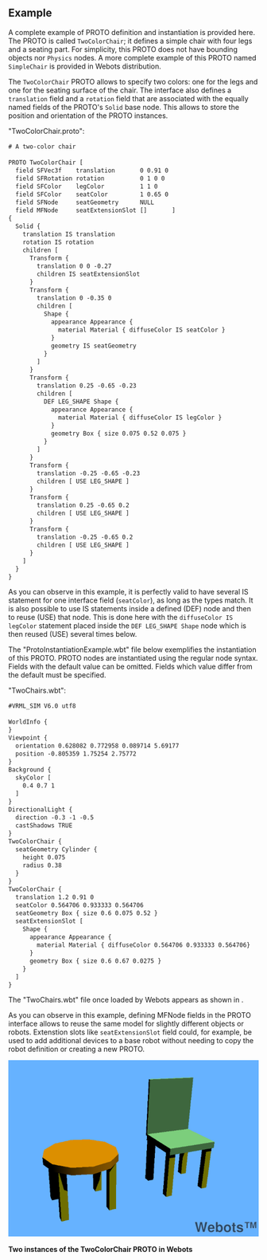 ## Example

A complete example of PROTO definition and instantiation is provided here. The
PROTO is called `TwoColorChair`; it defines a simple chair with four legs and a
seating part. For simplicity, this PROTO does not have bounding objects nor
`Physics` nodes. A more complete example of this PROTO named `SimpleChair` is
provided in Webots distribution.

The `TwoColorChair` PROTO allows to specify two colors: one for the legs and one
for the seating surface of the chair. The interface also defines a `translation`
field and a `rotation` field that are associated with the equally named fields
of the PROTO's `Solid` base node. This allows to store the position and
orientation of the PROTO instances.

"TwoColorChair.proto":


```
# A two-color chair

PROTO TwoColorChair [
  field SFVec3f    translation       0 0.91 0
  field SFRotation rotation          0 1 0 0
  field SFColor    legColor          1 1 0
  field SFColor    seatColor         1 0.65 0 
  field SFNode     seatGeometry      NULL 
  field MFNode     seatExtensionSlot []       ]
{
  Solid {
    translation IS translation
    rotation IS rotation
    children [
      Transform {
        translation 0 0 -0.27
        children IS seatExtensionSlot
      }
      Transform {
        translation 0 -0.35 0
        children [
          Shape {
            appearance Appearance {
              material Material { diffuseColor IS seatColor }
            }
            geometry IS seatGeometry
          }
        ]
      }
      Transform {
        translation 0.25 -0.65 -0.23
        children [
          DEF LEG_SHAPE Shape {
            appearance Appearance {
              material Material { diffuseColor IS legColor }
            }
            geometry Box { size 0.075 0.52 0.075 }
          }
        ]
      }
      Transform {
        translation -0.25 -0.65 -0.23
        children [ USE LEG_SHAPE ]
      }
      Transform {
        translation 0.25 -0.65 0.2
        children [ USE LEG_SHAPE ]
      }
      Transform {
        translation -0.25 -0.65 0.2
        children [ USE LEG_SHAPE ]
      }
    ]
  }
}
```

As you can observe in this example, it is perfectly valid to have several IS
statement for one interface field (`seatColor`), as long as the types match. It
is also possible to use IS statements inside a defined (DEF) node and then to
reuse (USE) that node. This is done here with the `diffuseColor IS legColor`
statement placed inside the `DEF LEG_SHAPE Shape` node which is then reused
(USE) several times below.

The "ProtoInstantiationExample.wbt" file below exemplifies the instantiation of
this PROTO. PROTO nodes are instantiated using the regular node syntax. Fields
with the default value can be omitted. Fields which value differ from the
default must be specified.

"TwoChairs.wbt":


```
#VRML_SIM V6.0 utf8

WorldInfo {
}
Viewpoint {
  orientation 0.628082 0.772958 0.089714 5.69177
  position -0.805359 1.75254 2.75772
}
Background {
  skyColor [
    0.4 0.7 1
  ]
}
DirectionalLight {
  direction -0.3 -1 -0.5
  castShadows TRUE
}
TwoColorChair {
  seatGeometry Cylinder {
    height 0.075
    radius 0.38
  }
}
TwoColorChair {
  translation 1.2 0.91 0
  seatColor 0.564706 0.933333 0.564706
  seatGeometry Box { size 0.6 0.075 0.52 }
  seatExtensionSlot [
    Shape {
      appearance Appearance {
        material Material { diffuseColor 0.564706 0.933333 0.564706}
      }
      geometry Box { size 0.6 0.67 0.0275 }
    }
  ]
}

```

The "TwoChairs.wbt" file once loaded by Webots appears as shown in .

As you can observe in this example, defining MFNode fields in the PROTO
interface allows to reuse the same model for slightly different objects or
robots. Extenstion slots like `seatExtensionSlot` field could, for example, be
used to add additional devices to a base robot without needing to copy the robot
definition or creating a new PROTO.

![Two instances of the TwoColorChair PROTO in Webots](png/two_chairs_v7-2-0.png)

**Two instances of the TwoColorChair PROTO in Webots**

